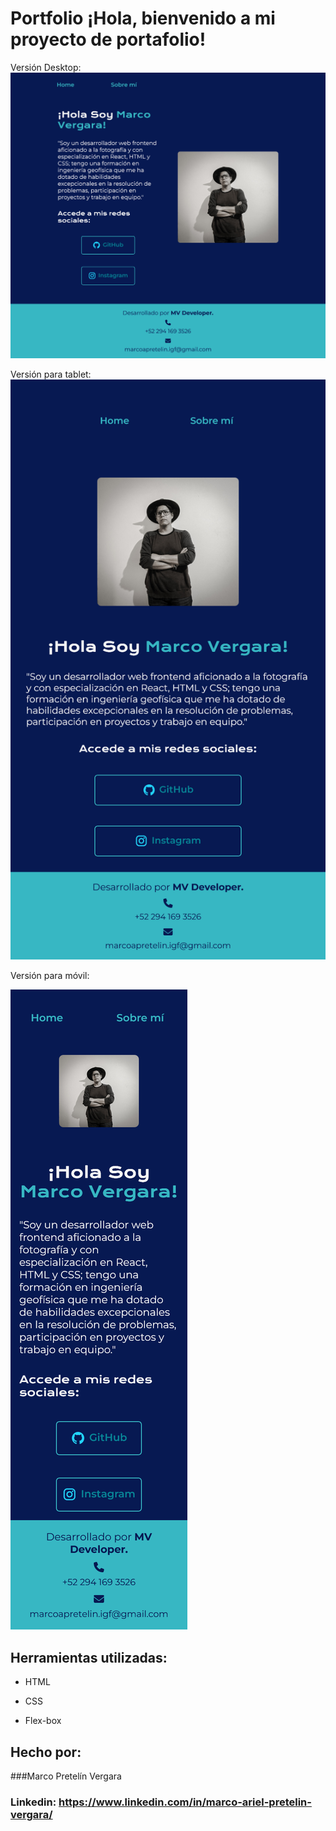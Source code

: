 # Portfolio ¡Hola, bienvenido a mi proyecto de portafolio!


Versión Desktop:
![imagen](assets/Desktop.png)


Versión para tablet:
![imagen](assets/Tablet.png)

Versión para móvil:

![imagen](assets/Mobile.png)


## Herramientas utilizadas:

* HTML

* CSS

* Flex-box

## Hecho por:

###Marco Pretelín Vergara

### Linkedin: https://www.linkedin.com/in/marco-ariel-pretelin-vergara/
